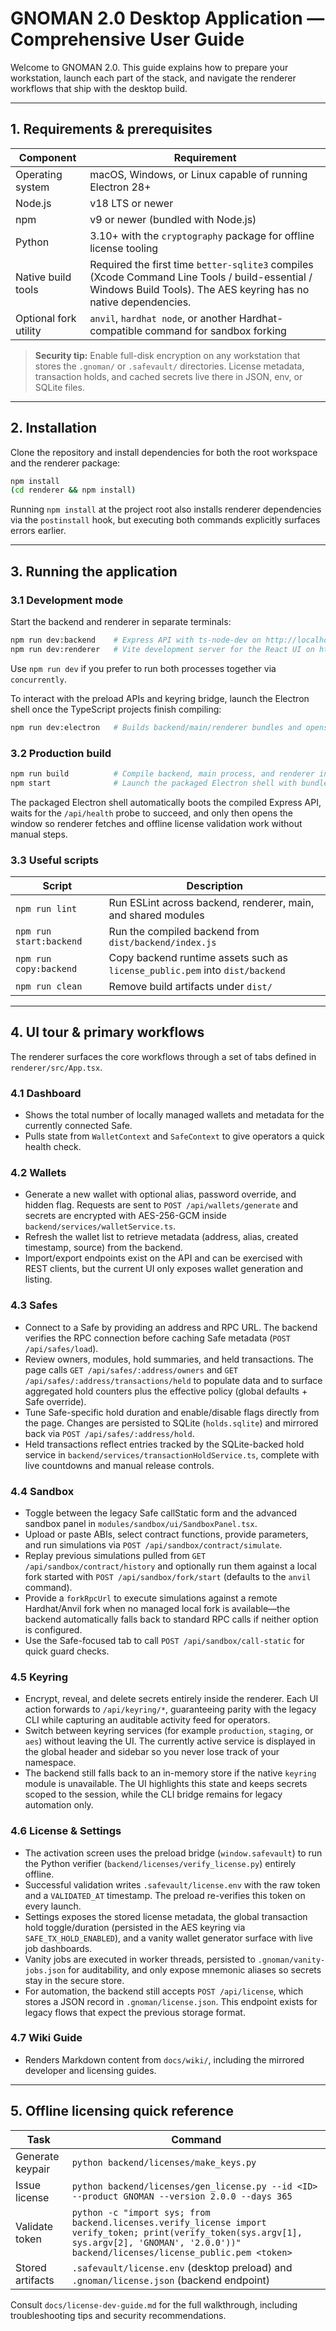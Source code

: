 # GNOMAN 2.0 Desktop Application — Comprehensive User Guide

Welcome to GNOMAN 2.0. This guide explains how to prepare your workstation,
launch each part of the stack, and navigate the renderer workflows that ship
with the desktop build.

---

## 1. Requirements & prerequisites

| Component | Requirement |
| --- | --- |
| Operating system | macOS, Windows, or Linux capable of running Electron 28+ |
| Node.js | v18 LTS or newer |
| npm | v9 or newer (bundled with Node.js) |
| Python | 3.10+ with the `cryptography` package for offline license tooling |
| Native build tools | Required the first time `better-sqlite3` compiles (Xcode Command Line Tools / build-essential / Windows Build Tools). The AES keyring has no native dependencies. |
| Optional fork utility | `anvil`, `hardhat node`, or another Hardhat-compatible command for sandbox forking |

> **Security tip:** Enable full-disk encryption on any workstation that stores
the `.gnoman/` or `.safevault/` directories. License metadata, transaction holds,
and cached secrets live there in JSON, env, or SQLite files.

---

## 2. Installation

Clone the repository and install dependencies for both the root workspace and
the renderer package:

```bash
npm install
(cd renderer && npm install)
```

Running `npm install` at the project root also installs renderer dependencies
via the `postinstall` hook, but executing both commands explicitly surfaces
errors earlier.

---

## 3. Running the application

### 3.1 Development mode

Start the backend and renderer in separate terminals:

```bash
npm run dev:backend    # Express API with ts-node-dev on http://localhost:4399
npm run dev:renderer   # Vite development server for the React UI on http://localhost:5173
```

Use `npm run dev` if you prefer to run both processes together via
`concurrently`.

To interact with the preload APIs and keyring bridge, launch the Electron shell
once the TypeScript projects finish compiling:

```bash
npm run dev:electron   # Builds backend/main/renderer bundles and opens the desktop window
```

### 3.2 Production build

```bash
npm run build          # Compile backend, main process, and renderer into dist/
npm start              # Launch the packaged Electron shell with bundled assets
```

The packaged Electron shell automatically boots the compiled Express API,
waits for the `/api/health` probe to succeed, and only then opens the window so
renderer fetches and offline license validation work without manual steps.

### 3.3 Useful scripts

| Script | Description |
| --- | --- |
| `npm run lint` | Run ESLint across backend, renderer, main, and shared modules |
| `npm run start:backend` | Run the compiled backend from `dist/backend/index.js` |
| `npm run copy:backend` | Copy backend runtime assets such as `license_public.pem` into `dist/backend` |
| `npm run clean` | Remove build artifacts under `dist/` |

---

## 4. UI tour & primary workflows

The renderer surfaces the core workflows through a set of tabs defined in
`renderer/src/App.tsx`.

### 4.1 Dashboard
- Shows the total number of locally managed wallets and metadata for the
  currently connected Safe.
- Pulls state from `WalletContext` and `SafeContext` to give operators a quick
  health check.

### 4.2 Wallets
- Generate a new wallet with optional alias, password override, and hidden flag.
  Requests are sent to `POST /api/wallets/generate` and secrets are encrypted
  with AES-256-GCM inside `backend/services/walletService.ts`.
- Refresh the wallet list to retrieve metadata (address, alias, created
  timestamp, source) from the backend.
- Import/export endpoints exist on the API and can be exercised with REST
  clients, but the current UI only exposes wallet generation and listing.

### 4.3 Safes
- Connect to a Safe by providing an address and RPC URL. The backend verifies the
  RPC connection before caching Safe metadata (`POST /api/safes/load`).
- Review owners, modules, hold summaries, and held transactions. The page calls
  `GET /api/safes/:address/owners` and `GET /api/safes/:address/transactions/held`
  to populate data and to surface aggregated hold counters plus the effective
  policy (global defaults + Safe override).
- Tune Safe-specific hold duration and enable/disable flags directly from the
  page. Changes are persisted to SQLite (`holds.sqlite`) and mirrored back via
  `POST /api/safes/:address/hold`.
- Held transactions reflect entries tracked by the SQLite-backed hold service in
  `backend/services/transactionHoldService.ts`, complete with live countdowns
  and manual release controls.

### 4.4 Sandbox
- Toggle between the legacy Safe callStatic form and the advanced sandbox panel
  in `modules/sandbox/ui/SandboxPanel.tsx`.
- Upload or paste ABIs, select contract functions, provide parameters, and run
  simulations via `POST /api/sandbox/contract/simulate`.
- Replay previous simulations pulled from `GET /api/sandbox/contract/history`
  and optionally run them against a local fork started with
  `POST /api/sandbox/fork/start` (defaults to the `anvil` command).
- Provide a `forkRpcUrl` to execute simulations against a remote Hardhat/Anvil
  fork when no managed local fork is available—the backend automatically falls
  back to standard RPC calls if neither option is configured.
- Use the Safe-focused tab to call `POST /api/sandbox/call-static` for quick
  guard checks.

### 4.5 Keyring
- Encrypt, reveal, and delete secrets entirely inside the renderer. Each UI action
  forwards to `/api/keyring/*`, guaranteeing parity with the legacy CLI while
  capturing an auditable activity feed for operators.
- Switch between keyring services (for example `production`, `staging`, or
  `aes`) without leaving the UI. The currently active service is displayed in the
  global header and sidebar so you never lose track of your namespace.
- The backend still falls back to an in-memory store if the native `keyring`
  module is unavailable. The UI highlights this state and keeps secrets scoped to
  the session, while the CLI bridge remains for legacy automation only.

### 4.6 License & Settings
- The activation screen uses the preload bridge (`window.safevault`) to run the
  Python verifier (`backend/licenses/verify_license.py`) entirely offline.
- Successful validation writes `.safevault/license.env` with the raw token and a
  `VALIDATED_AT` timestamp. The preload re-verifies this token on every launch.
- Settings exposes the stored license metadata, the global transaction hold
  toggle/duration (persisted in the AES keyring via `SAFE_TX_HOLD_ENABLED`), and a
  vanity wallet generator surface with live job dashboards.
- Vanity jobs are executed in worker threads, persisted to `.gnoman/vanity-jobs.json`
  for auditability, and only expose mnemonic aliases so secrets stay in the
  secure store.
- For automation, the backend still accepts `POST /api/license`, which stores a
  JSON record in `.gnoman/license.json`. This endpoint exists for legacy flows
  that expect the previous storage format.

### 4.7 Wiki Guide
- Renders Markdown content from `docs/wiki/`, including the mirrored developer
  and licensing guides.

---

## 5. Offline licensing quick reference

| Task | Command |
| --- | --- |
| Generate keypair | `python backend/licenses/make_keys.py` |
| Issue license | `python backend/licenses/gen_license.py --id <ID> --product GNOMAN --version 2.0.0 --days 365` |
| Validate token | `python -c "import sys; from backend.licenses.verify_license import verify_token; print(verify_token(sys.argv[1], sys.argv[2], 'GNOMAN', '2.0.0'))" backend/licenses/license_public.pem <token>` |
| Stored artifacts | `.safevault/license.env` (desktop preload) and `.gnoman/license.json` (backend endpoint) |

Consult `docs/license-dev-guide.md` for the full walkthrough, including
troubleshooting tips and security recommendations.
